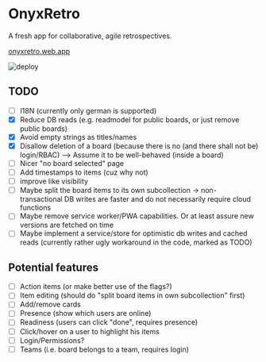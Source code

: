 # OnyxRetro

A fresh app for collaborative, agile retrospectives.

[onyxretro.web.app](https://onyxretro.web.app)

![deploy](https://github.com/patricsteiner/retronyx/workflows/deploy/badge.svg)

## TODO

- [ ] I18N (currently only german is supported)
- [x] Reduce DB reads (e.g. readmodel for public boards, or just remove public boards)
- [x] Avoid empty strings as titles/names
- [x] Disallow deletion of a board (because there is no (and there shall not be) login/RBAC) --> Assume it to be well-behaved (inside a board)
- [ ] Nicer "no board selected" page
- [ ] Add timestamps to items (cuz why not)
- [ ] improve like visibility
- [ ] Maybe split the board items to its own subcollection -> non-transactional DB writes are faster and do not necessarily require cloud functions
- [ ] Maybe remove service worker/PWA capabilities. Or at least assure new versions are fetched on time
- [ ] Maybe implement a service/store for optimistic db writes and cached reads (currently rather ugly workaround in the code, marked as TODO)

## Potential features

- [ ] Action items (or make better use of the flags?)
- [ ] Item editing (should do "split board items in own subcollection" first)
- [ ] Add/remove cards
- [ ] Presence (show which users are online)
- [ ] Readiness (users can click "done", requires presence)
- [ ] Click/hover on a user to highlight his items
- [ ] Login/Permissions?
- [ ] Teams (i.e. board belongs to a team, requires login)
